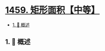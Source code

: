 # [1459. 矩形面积【中等】](https://github.com/tnotesjs/TNotes.leetcode/tree/main/notes/1459.%20%E7%9F%A9%E5%BD%A2%E9%9D%A2%E7%A7%AF%E3%80%90%E4%B8%AD%E7%AD%89%E3%80%91)

<!-- region:toc -->

- [1. 📝 概述](#1--概述)

<!-- endregion:toc -->

## 1. 📝 概述
